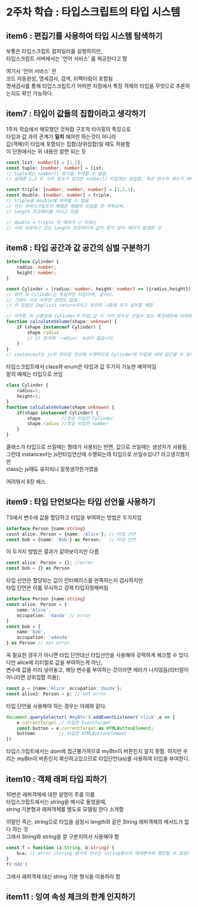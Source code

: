 # 2주차 학습 : 타입스크립트의 타입 시스템

## item6 : 편집기를 사용하여 타입 시스템 탐색하기
보통은 타입스크립트 컴파일러를 실행하지만,  
타입스크립트 서버에서는 '언어 서비스' 를 제공한다고 함  

여기서 '언어 서비스' 란  
코드 자동완성, 명세검사, 검색, 리팩터링이 포함됨  
명세검사를 통해 타입스크립트가 어떠한 지점에서 특정 객체의 타입을 무엇으로 추론하는지도 확인 가능하다.  

## item7 : 타입이 값들의 집합이라고 생각하기
1주차 학습에서 메모했던 것처럼 구조적 타이핑의 특징으로  
타입과 값 과의 관계가 **일치** 해야만 하는것이 아니라  
값(객체)이 타입에 포함되는 집합(상위집합)일 때도 허용함  
이 단원에서는 위 내용만 알면 되는 듯  

```ts
const list: number[] = [1,2];
const tuple: [number, number] = list;
// tuple에는 number[] 형식을 부여할 수 없음.  
// 실제론 1,2 두 가지 원소가 있지만 number[] 타입에는 공집합, 혹은 원소의 개수가 하나일 수 있기 때문에 경고를 줌  
```

```ts
const triple: [number, number, number] = [1,2,3];
const double: [number, number] = triple;
// triple을 double에 부여할 수 없음  
// 이는 자바스크립트의 배열은 배열의 모습을 한 객체로써,  
// length 프로퍼티를 지니고 있음  

// double = triple 이 에러가 난 이유는  
// 서로 보유하고 있는 length 프로퍼티의 값이 맞지 않아 에러가 발생한 것  
```

## item8 : 타입 공간과 값 공간의 심벌 구분하기
```ts
interface Cylinder {
    radius: number;
    height: number;
}

const Cylinder = (radius: number, height: number) => ({radius,height})
// 위의 두 Cylinder는 독립적인 타입이며, 값이다.  
// 그래서 서로 아무런 관련도 없음.  
// 위 문법은 Implicit return이라고 부르며 나중에 추가 공부할 예정  

// 아무튼 위 상황일때 Cylinder가 타입,값 두 가지 모두로 쓰일수 있는 특징떄문에 아래와 같은 오류를 야기할 수 있음  
function calculateVolume(shape: unknown) {
    if (shape instanceof Cylinder) {
        shape.radius
        // {} 형식에 'radius' 속성이 없습니다.
    }
}
// instanceof는 js의 런타임 연산때 수행하므로 Cylinder의 타입에 대해 접근할 수 없어서 함수를 참조함  
```

타입스크립트에서 class와 enum은 타입과 값 두가지 가능한 예약어임  
밑의 예제는 타입으로 쓰임  
```ts
class Cylinder {
    radius=1;
    height=1;
}
function calculateVolume(shape:unknown) {
    if(shape instanceof Cylinder) {
        shape        //정상 타입은 Cylinder
        shape.radius //정상 타입은 number
    }
}
```
클래스가 타입으로 쓰일때는 형태가 사용되는 반면, 값으로 쓰일때는 생성자가 사용됨  
그런데 instanceof는 js런타임연산때 수행되는데 타입으로 쓰일수있나? 라고생각했지만  
class는 js때도 유지되니 잘못생각한거였음  

어려워서 8장 패스  

## item9 : 타입 단언보다는 타입 선언을 사용하기
TS에서 변수에 값을 할당하고 타입을 부여하는 방법은 두가지임
```ts
interface Person {name:string}
cosnt alice: Person = {name: 'Alice'}; // 타입 선언
const bob = {name: 'Bob'} as Person;   // 타입 단언
```
이 두가지 방법은 결과가 같아보이지만 다름  
```ts
const alice: Person = {}; //error
const bob = {} as Person
```
타입 선언은 할당되는 값이 인터페이스를 만족하는지 검사하지만  
타입 단언은 이를 무시하고 강제 타입지정해버림  
```ts
interface Person {name:string}
const alice: Person = {
    name:'Alice',
    occupation: 'dasda' // error
}
const bob = {
    name:'bob',
    occupation: 'adasda'
} as Person // not error
```
꼭 필요한 경우가 아니면 타입 단언대신 타입선언을 사용해야 강력하게 체크할 수 있다.  
다만 alice에 리터럴로 값을 부여하는게 아닌,  
변수에 값을 미리 넣어놓고, 해당 변수를 부여하는 것이라면 에러가 나지않음(리터럴이 아니라면 상위집합 허용);  

```ts
const p = {name:'Alice',occupation:'dasda'};
const alice2: Person = p; // not error
```

타입 단언을 사용해야 하는 경우는 아래와 같다.
```ts
document.querySelector('#myBtn').addEventListener('click',e => {
    e.currentTarget // 타입은 EventTarget
    const button = e.currentTarget as HTMLButtonElement;
    buttomn         // 타입은 HTMLButtonElement
})
```
타입스크립트에서는 dom에 접근불가하므로 myBtn이 버튼인지 알지 못함.
하지만 우리는 myBtn이 버튼인지 확신하고있으므로 타입단언(as)를 사용하여 타입을 부여한다. 

## item10 : 객체 래퍼 타입 피하기
10번은 래퍼객체에 대한 설명이 주를 이룸  
타입스크립트에서는 string을 예시로 들었을때,  
string 기본형과 래퍼객체를 별도로 모델링 한다 소개함  

이말인 즉슨, string으로 타입을 설정시 length와 같은 String 래퍼객체의 메서드가 없다 하는 것  
그래서 String와 string을 잘 구분지어서 사용해야 함  

```ts
const f = function (a:String, b:string) {
    b=a; // error (String 형식의 인수는 string형식의 매개변수에 할당될 수 없음)
}
f('ddd')
```
그래서 래퍼객체 대신 string 기본 형식을 이용하라 함  

## item11 : 잉여 속성 체크의 한계 인지하기
